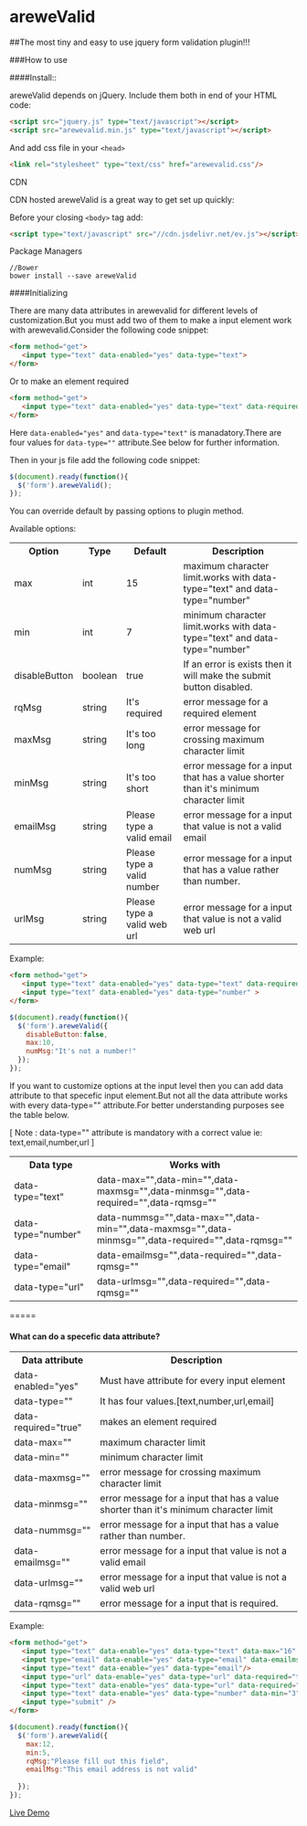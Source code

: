 # areweValid

##The most tiny and easy to use jquery form validation plugin!!!

###How to use

####Install::

areweValid depends on jQuery. Include them both in end of your HTML code:
```html
<script src="jquery.js" type="text/javascript"></script>
<script src="arewevalid.min.js" type="text/javascript"></script>
```
And add css file in your `<head>`

```html
<link rel="stylesheet" type="text/css" href="arewevalid.css"/>
```

CDN

CDN hosted areweValid is a great way to get set up quickly:

Before your closing `<body>` tag add:
```html
<script type="text/javascript" src="//cdn.jsdelivr.net/ev.js"></script>
```

Package Managers
```
//Bower
bower install --save areweValid

```

####Initializing

There are many data attributes in arewevalid for different levels of customization.But you must add two of them to make a input element work with arewevalid.Consider the following code snippet:

```html
<form method="get">
   <input type="text" data-enabled="yes" data-type="text">
</form>
```
Or to make an element required

```html
<form method="get">
   <input type="text" data-enabled="yes" data-type="text" data-required="true">
</form>
```

Here `data-enabled="yes"` and `data-type="text"` is manadatory.There are four values for `data-type=""` attribute.See below for further information.

Then in your js file add the following code snippet:

```js
$(document).ready(function(){
  $('form').areweValid();
});
```

You can override default by passing options to plugin method.

Available options:

<table>
	<tr>
		<th>Option</th>
		<th>Type</th>
		<th>Default</th>
		<th>Description</th>
	</tr>
	<tr>
		<td>max</td>
		<td>int</td>
		<td>15</td>
		<td>maximum character limit.works with data-type="text" and data-type="number"</td>
	</tr>
	<tr>
		<td>min</td>
		<td>int</td>
		<td>7</td>
		<td>minimum character limit.works with data-type="text" and data-type="number"</td>
	</tr>
	<tr>
		<td>disableButton</td>
		<td>boolean</td>
		<td>true</td>
		<td>If an error is exists then it will make the submit button disabled.</td>
	</tr>
	<tr>
		<td>rqMsg</td>
		<td>string</td>
		<td>It's required</td>
		<td>error message for a required element</td>
	</tr>
	<tr>
		<td>maxMsg</td>
		<td>string</td>
		<td>It's too long</td>
		<td>error message for crossing maximum character limit </td>
	</tr>
	<tr>
		<td>minMsg</td>
		<td>string</td>
		<td>It's too short</td>
		<td>error message for a input that has a value shorter than it's minimum character limit </td>
	</tr>
	<tr>
		<td>emailMsg</td>
		<td>string</td>
		<td>Please type a valid email</td>
		<td>error message for a input that value is not a valid email</td>
	</tr>
	<tr>
		<td>numMsg</td>
		<td>string</td>
		<td>Please type a valid number</td>
		<td>error message for a input that has a value rather than number.</td>
	</tr>
	<tr>
		<td>urlMsg</td>
		<td>string</td>
		<td>Please type a valid web url</td>
		<td>error message for a input that value is not a valid web url</td>
	</tr>
</table>

Example:
```html
<form method="get">
   <input type="text" data-enabled="yes" data-type="text" data-required="true">
   <input type="text" data-enabled="yes" data-type="number" >
</form>
```
```js
$(document).ready(function(){
  $('form').areweValid({
  	disableButton:false,
  	max:10,
  	numMsg:"It's not a number!"
  });
});
```


If you want to customize options at the input level then you can add data attribute to that specefic input element.But not all the data attribute works with every data-type="" attribute.For better understanding purposes see the table below.

[ Note : data-type=""  attribute is mandatory with a correct value ie: text,email,number,url ]

<table>
	<tr>
		<th>Data type </th>
		<th>Works with</th>
	</tr>
	<tr>
		<td>data-type="text"</td>
		<td>
			data-max="",data-min="",data-maxmsg="",data-minmsg="",data-required="",data-rqmsg=""
		</td>
	</tr>
	<tr>
		<td>data-type="number"</td>
		<td>
			data-nummsg="",data-max="",data-min="",data-maxmsg="",data-minmsg="",data-required="",data-rqmsg=""
		</td>
	</tr>
	<tr>
		<td>data-type="email"</td>
		<td>
			data-emailmsg="",data-required="",data-rqmsg=""
		</td>
	</tr>
	<tr>
		<td>data-type="url"</td>
		<td>
			data-urlmsg="",data-required="",data-rqmsg=""
		</td>
	</tr>
</table>

=====

#### What can do a specefic data attribute?

<table>
	<tr>
		<th>Data attribute </th>
		<th>Description</th>
	</tr>
	<tr>
		<td>data-enabled="yes"</td>
		<td>
			Must have attribute for every input element
		</td>
	</tr>
	<tr>
		<td>data-type=""</td>
		<td>
			It has four values.[text,number,url,email]
		</td>
	</tr>
	<tr>
		<td>data-required="true"</td>
		<td>
			makes an element required 
		</td>
	</tr>
	<tr>
		<td>data-max=""</td>
		<td>
			maximum character limit
		</td>
	</tr>
	<tr>
		<td>data-min=""</td>
		<td>
			minimum character limit
		</td>
	</tr>
	<tr>
		<td>data-maxmsg=""</td>
		<td>
			error message for crossing maximum character limit
		</td>
	</tr>
	<tr>
		<td>data-minmsg=""</td>
		<td>
			error message for a input that has a value shorter than it's minimum character limit
		</td>
	</tr>
	<tr>
		<td>data-nummsg=""</td>
		<td>
			error message for a input that has a value rather than number.
		</td>
	</tr>
	<tr>
		<td>data-emailmsg=""</td>
		<td>
			error message for a input that value is not a valid email
		</td>
	</tr>
	<tr>
		<td>data-urlmsg=""</td>
		<td>
			error message for a input that value is not a valid web url
		</td>
	</tr>
	<tr>
		<td>data-rqmsg=""</td>
		<td>
			error message for a input that is required.
		</td>
	</tr>

</table>

Example:
```html
<form method="get">
   <input type="text" data-enable="yes" data-type="text" data-max="16" data-required="true">
   <input type="email" data-enable="yes" data-type="email" data-emailmsg="Invalid email address"/>
   <input type="text" data-enable="yes" data-type="email"/>
   <input type="url" data-enable="yes" data-type="url" data-required="true"/>
   <input type="text" data-enable="yes" data-type="url" data-required="true"/>
   <input type="text" data-enable="yes" data-type="number" data-min="3" data-minmsg="Please enter at least 3 characters"/>
   <input type="submit" />
</form>
```
```js
$(document).ready(function(){
  $('form').areweValid({
  	max:12,
  	min:5,
  	rqMsg:"Please fill out this field",
  	emailMsg:"This email address is not valid"
  	
  });
});
```
[Live Demo](http://codepen.io/sakib11/pen/yYGpYJ)
